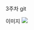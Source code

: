 3주차 git   

이미지
<img width="{100%}" src="{![IMG_0716](https://user-images.githubusercontent.com/127402491/227458056-1b983520-c848-4844-9025-ffdf2456d70c.PNG)
}"/>
